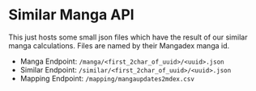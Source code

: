 # Similar Manga API


This just hosts some small json files which have the result of our similar manga calculations.
Files are named by their Mangadex manga id.

- Manga Endpoint: `/manga/<first_2char_of_uuid>/<uuid>.json`
- Similar Endpoint: `/similar/<first_2char_of_uuid>/<uuid>.json`
- Mapping Endpoint: `/mapping/mangaupdates2mdex.csv`



